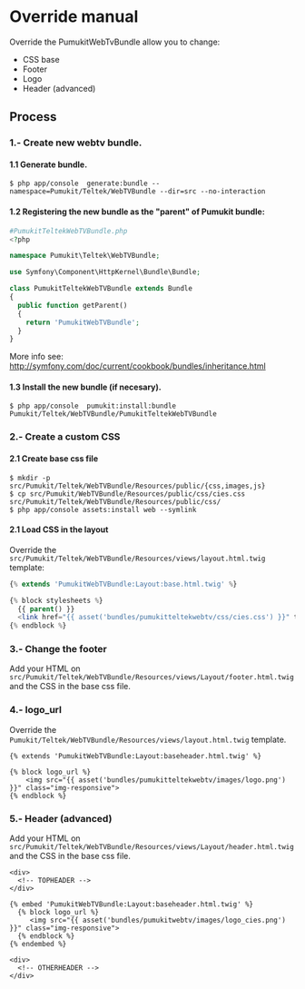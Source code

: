 Override manual
===============

Override the PumukitWebTvBundle allow you to change:

* CSS base
* Footer
* Logo
* Header (advanced)



Process
--------

### 1.- Create new webtv bundle.

#### 1.1 Generate bundle.

`
$ php app/console  generate:bundle --namespace=Pumukit/Teltek/WebTVBundle --dir=src --no-interaction
`

#### 1.2 Registering the new bundle as the "parent" of Pumukit bundle:


```php
#PumukitTeltekWebTVBundle.php
<?php

namespace Pumukit\Teltek\WebTVBundle;

use Symfony\Component\HttpKernel\Bundle\Bundle;

class PumukitTeltekWebTVBundle extends Bundle
{
  public function getParent()
  {
    return 'PumukitWebTVBundle';
  }
}
```

More info see: http://symfony.com/doc/current/cookbook/bundles/inheritance.html

#### 1.3 Install the new bundle (if necesary).
`
$ php app/console  pumukit:install:bundle Pumukit/Teltek/WebTVBundle/PumukitTeltekWebTVBundle
`
### 2.- Create a custom CSS

#### 2.1 Create base css file

```
$ mkdir -p src/Pumukit/Teltek/WebTVBundle/Resources/public/{css,images,js}
$ cp src/Pumukit/WebTVBundle/Resources/public/css/cies.css src/Pumukit/Teltek/WebTVBundle/Resources/public/css/
$ php app/console assets:install web --symlink
```


#### 2.1 Load CSS in the layout
Override the `src/Pumukit/Teltek/WebTVBundle/Resources/views/layout.html.twig` template:

```php
{% extends 'PumukitWebTVBundle:Layout:base.html.twig' %}

{% block stylesheets %}
  {{ parent() }}
  <link href="{{ asset('bundles/pumukitteltekwebtv/css/cies.css') }}" type="text/css" rel="stylesheet" media="screen"/>
{% endblock %}
```


### 3.- Change the footer
Add your HTML on `src/Pumukit/Teltek/WebTVBundle/Resources/views/Layout/footer.html.twig` and the CSS in the base css file.


### 4.- logo_url
Override the `Pumukit/Teltek/WebTVBundle/Resources/views/layout.html.twig` template.

```
{% extends 'PumukitWebTVBundle:Layout:baseheader.html.twig' %}

{% block logo_url %}
    <img src="{{ asset('bundles/pumukitteltekwebtv/images/logo.png') }}" class="img-responsive">
{% endblock %}
```


### 5.- Header (advanced)

Add your HTML on `src/Pumukit/Teltek/WebTVBundle/Resources/views/Layout/header.html.twig` and the CSS in the base css file.

```
<div>
  <!-- TOPHEADER -->
</div>

{% embed 'PumukitWebTVBundle:Layout:baseheader.html.twig' %}
  {% block logo_url %}
     <img src="{{ asset('bundles/pumukitwebtv/images/logo_cies.png') }}" class="img-responsive">
  {% endblock %}
{% endembed %}

<div>
  <!-- OTHERHEADER -->
</div>

```





